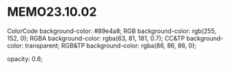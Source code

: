 # MEMO23.10.02

ColorCode background-color: #89e4a8;
RGB  background-color: rgb(255, 152, 0); 
RGBA background-color: rgba(63, 81, 181, 0.7); 
CC&TP background-color: transparent;
RGB&TP background-color: rgba(86, 86, 86, 0);  

opacity: 0.6; 

